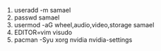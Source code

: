 1. useradd -m samael
2. passwd samael
3. usermod -aG wheel,audio,video,storage samael
4. EDITOR=vim visudo
5. pacman -Syu xorg nvidia nvidia-settings
